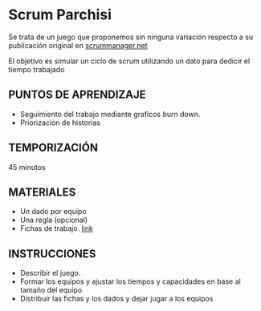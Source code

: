 # Scrum Parchisi

Se trata de un juego que proponemos sin ninguna variación respecto a su publicación original en [scrummanager.net](https://www.scrummanager.net/oks/course/view.php?id=13&section=1)

El objetivo es simular un ciclo de scrum utilizando un dato para dedicir el tiempo trabajado

## PUNTOS DE APRENDIZAJE

- Seguimiento del trabajo mediante graficos burn down.
- Priorización de historias

## TEMPORIZACIÓN

45 minutos

## MATERIALES

- Un dado por equipo
- Una regla (opcional)
- Fichas de trabajo. [link](ficha.pdf) 

## INSTRUCCIONES

- Describir el juego.
- Formar los equipos y ajustar los tiempos y capacidades en base al tamaño del equipo
- Distribuir las fichas y los dados y dejar jugar a los equipos

